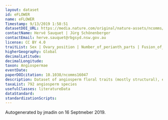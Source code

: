 ```yaml
---
layout: dataset
id: eFLOWER
name: eFLOWER
Timestamp: 9/13/2019 1:58:51
datasetDOI_URL: https://media.nature.com/original/nature-assets/ncomms/2017/170801/ncomms16047/extref/ncomms16047-s14.xlsx
contactName: Hervé Sauquet | Jürg Schönenberger
contactEmail: herve.sauquet@rbgsyd.nsw.gov.au
license: CC BY 4.0
traitList: Sex | Ovary_position | Number_of_perianth_parts | Fusion_of_perianth | Symmetry_of_perianth | Perianth_phyllotaxy | Number_of_perianth_whorls | Perianth_merism | Perianth_differentiation | Number_of_fertile_stamens | Filament | Anther_orientation | Anther_attachment | Anther_dehiscence | Androecium_structural_phyllotaxy | Number_of_androecium_structural_whorls | Androecium_structural_merism | Gynoecium_phyllotaxy | Number_of_structural_carpels | Fusion_of_ovaries | Number_of_ovules_per_functional_carpel
higherGeography: Global
decimalLatitude: 
decimalLongitude: 
taxon: Angiospermae
eventDate: 
paperDOIcitation: 10.1038/ncomms16047
description: Dataset of angiosperm floral traits (mostly structural), extracted from the PROTEUS database and built for the eFLOWER project; for more information on PROTEUS and eFLOWER, see www.eflower.org
taxaList: 792 angiosperm species
usefulClasses: literatureData
dataStandard: 
standardizationScripts: 
---
```


Autogenerated by jmadin on 16 Septmeber 2019.
